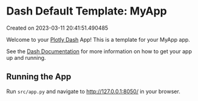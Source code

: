 # Dash Default Template: MyApp

Created on 2023-03-11 20:41:51.490485

Welcome to your [Plotly Dash](https://plotly.com/dash/) App! This is a template for your MyApp app.

See the [Dash Documentation](https://dash.plotly.com/introduction) for more information on how to get your app up and running.

## Running the App

Run `src/app.py` and navigate to http://127.0.0.1:8050/ in your browser.